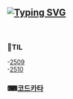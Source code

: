 [![Typing SVG](https://readme-typing-svg.demolab.com?font=Fira+Code&size=30&pause=1000&color=8376F7&center=true&vCenter=true&width=600&lines=Today+I+learned)](https://git.io/typing-svg)
--- 
<br>
<h3>📝TIL</h3> 
-<a href="https://github.com/kimpompu/TIL/tree/main/2509">2509</a><br>
-<a href="https://github.com/kimpompu/TIL/tree/main/2510">2510</a> 
<br>
<h3>⌨<a href="https://github.com/kimpompu/TIL/tree/main/2509">코드카타</a></h3> 
